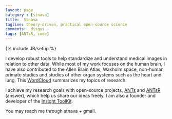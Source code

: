 ```yaml
---
layout: page
category : [stnava]
title:  Stnava
tagline: theory-driven, practical open-source science
comments:  disqus
tags: [ANTsR, code]
---
```

{% include JB/setup %}

I develop robust tools to help standardize and understand medical
images in relation to other data.  While most of my work focuses on
the human brain, I have also contributed to the Allen Brain Atlas,
Waxholm space, non-human primate studies and studies of other organ
systems such as the heart and lung. This
[WordCloud](http://brianavants.files.wordpress.com/2013/05/avants_wordcloud.jpg)
summarizes my topics of research.

I achieve my research goals with open-source projects,
[ANTs](http://www.picsl.upenn.edu/ANTS/) and
[ANTsR](http://www.picsl.upenn.edu/ANTsR/) (answer), which help us
share our ideas freely. I am also a founder and developer of the
[Insight ToolKit](http://www.itk.org).

You may reach me through stnava + gmail. 
